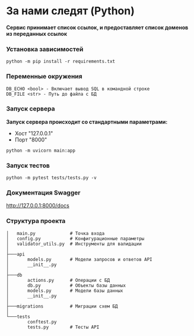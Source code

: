 # За нами следят (Python)
**Сервис принимает список ссылок, и предоставляет список доменов из переданных ссылок**


### Установка зависимостей
```shell
python -m pip install -r requirements.txt
```

### Переменные окружения
```
DB_ECHO <bool> - Включает вывод SQL в командной строке
DB_FILE <str> - Путь до файла с БД
```

### Запуск сервера
**Запуск сервера происходит со стандартными параметрами:**
- Хост "127.0.0.1"
- Порт "8000"
```shell
python -m uvicorn main:app
```

### Запуск тестов
```shell
python -m pytest tests/tests.py -v
```

### Документация Swagger 
http://127.0.0.1:8000/docs


### Структура проекта
```
│   main.py             # Точка входа
│   config.py           # Конфигурационные параметры
│   validator_utils.py  # Инструменты для валидации
│
├───api 
│       models.py       # Модели запросов и ответов API
│       __init__.py
│
├───db
│       actions.py      # Операции с БД
│       db.py           # Объекты базы данных
│       models.py       # Модели базы данных
│       __init__.py
│
├───migrations          # Миграции схем БД
│
└───tests
        conftest.py
        tests.py        # Тесты API
```
